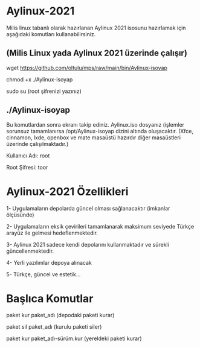 # Aylinux-2021
Milis linux tabanlı olarak hazırlanan Aylinux 2021 isosunu hazırlamak için aşağıdaki komutları kullanabilirsiniz.

(Milis Linux yada Aylinux 2021 üzerinde çalışır)
------------------------------------------------------------------------
wget https://github.com/oltulu/mps/raw/main/bin/Aylinux-isoyap

chmod +x ./Aylinux-isoyap

sudo su
(root şifrenizi yazınız)

./Aylinux-isoyap
-------------------------------------------------------------------------
Bu komutlardan sonra ekranı takip ediniz. Aylinux.iso dosyanız (işlemler sorunsuz tamamlanırsa /opt/Aylinux-isoyap dizini altında oluşacaktır.
(Xfce, cinnamon, lxde, openbox ve mate masaüstü hazırdır diğer masaüstleri üzerinde çalışılmaktadır.)

Kullanıcı Adı: root

Root Şifresi: toor

# Aylinux-2021 Özellikleri


1- Uygulamaların depolarda güncel olması sağlanacaktır (imkanlar ölçüsünde)

2- Uygulamaların eksik çevirileri tamamlanarak maksimum seviyede Türkçe arayüz ile gelmesi hedeflenmektedir.

3- Aylinux 2021 sadece kendi depolarını kullanmaktadır ve sürekli güncellenmektedir.

4- Yerli yazılımlar depoya alınacak

5- Türkçe, güncel ve estetik...

# Başlıca Komutlar

paket kur paket_adı  (depodaki paketi kurar)

paket sil paket_adı  (kurulu paketi siler)

paket kur paket_adı-sürüm.kur  (yereldeki paketi kurar)




